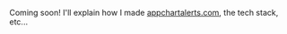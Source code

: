 Coming soon! I'll explain how I made [appchartalerts.com](https://appchartalerts.com), the tech stack, etc...